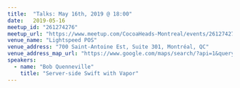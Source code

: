```yaml
---
title:  "Talks: May 16th, 2019 @ 18:00"
date:   2019-05-16
meetup_id: "261274276" 
meetup_url: "https://www.meetup.com/CocoaHeads-Montreal/events/261274276/"
venue_name: "Lightspeed POS"
venue_address: "700 Saint-Antoine Est, Suite 301, Montréal, QC"
venue_address_map_url: "https://www.google.com/maps/search/?api=1&query=45.512480%2C-73.553210"
speakers:
  - name: "Bob Quenneville"
    title: "Server-side Swift with Vapor"
---
```

